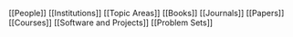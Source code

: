 [[People]]
[[Institutions]]
[[Topic Areas]]
[[Books]]
[[Journals]]
[[Papers]]
[[Courses]]
[[Software and Projects]]
[[Problem Sets]]